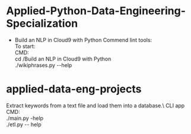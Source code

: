 # Applied-Python-Data-Engineering-Specialization
- Build an NLP in Cloud9 with Python
  Commend lint tools:\
To start:\
CMD:\
cd /Build an NLP in Cloud9 with Python\
./wikiphrases.py --help

# applied-data-eng-projects
Extract keywords from a text file and load them into a database.\ 
CLI app\
CMD:\
./main.py -help\
./etl.py -- help
